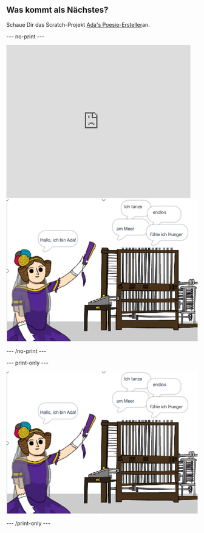 ## Was kommt als Nächstes?

Schaue Dir das Scratch-Projekt [Ada's Poesie-Ersteller](https://projects.raspberrypi.org/en/projects/poetry-generator)an.

--- no-print ---

<div class="scratch-preview">
  <iframe allowtransparency="true" width="485" height="402" src="https://scratch.mit.edu/projects/embed/77844926/?autostart=false" frameborder="0" scrolling="no"></iframe>
  <img src="images/poetry-final.png">
</div>

--- /no-print ---

--- print-only ---

![Bildschirmfoto des Spiels](images/poetry-final.png)

--- /print-only ---